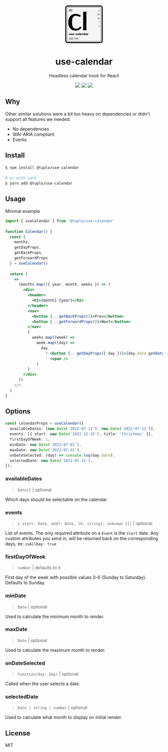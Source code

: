 <br />
<div align="center">
  <img src="logo.png" alt="Logo" width="120" height="120">
  <h1 align="center">use-calendar</h3>
  <p align="center">Headless calendar hook for React</p>
  <p align="center">
    <img src="https://img.shields.io/npm/v/@tuplo/use-calendar">
    <img src="https://img.shields.io/bundlephobia/minzip/@tuplo/use-calendar">
  	 <a href="https://codeclimate.com/github/tuplo/use-calendar/test_coverage"><img src="https://api.codeclimate.com/v1/badges/950de43b7d3e5b4b84c7/test_coverage" /></a>
  </p>
</div>

## Why

Other similar solutions were a bit too heavy on dependencies or didn't support all features we needed.

* No dependencies
* WAI-ARIA compliant
* Events	 

## Install

```bash
$ npm install @tuplo/use-calendar

# or with yarn
$ yarn add @tuplo/use-calendar
```

## Usage

Minimal example

```jsx
import { useCalendar } from '@tuplo/use-calendar'

function Calendar() {
  const {
    months,
    getDayProps,
    getBackProps,
    getForwardProps
  } = useCalendar()

  return (
    <>
      {months.map(({ year, month, weeks }) => (
        <div>
          <header>
            <h1>{month} {year}</h1>
          </header>
          <nav>
            <button {...getBackProps()}>Prev</button>
            <button {...getForwardProps()}>Next</button>
          </nav>
          {
            weeks.map((week) =>
              week.map((day) =>
                day
                  ? <button {...getDayProps({ day })}>{day.date.getDate()}</button>
                  : <span />
              )
          }
        </div>
      ))
    </>
  )
}
```

## Options

```typescript
const calendarProps = useCalendar({
  availableDates: [new Date('2022-07-11'), new Date('2022-07-12')],
  events: [{ start: new Date('2022-12-25'), title: 'Christmas' }],
  firstDayOfWeek: 1,
  minDate: new Date('2022-07-01'),
  maxDate: new Date('2022-07-31'),
  onDateSelected: (day) => console.log(day.date),
  selectedDate: new Date('2022-07-11'),
});
```

### availableDates

> `Date[]` | optional

Which days should be selectable on the calendar.

### events

> `{ start: Date, end?: Date, [k: string]: unknown }[]` | optional

List of events. The only required attribute on a `Event` is the `start` date. Any custom attributes you send in, will be returned back on the corresponding days, ex: `isAllDay: true`

### firstDayOfWeek

> `number` | defaults to `0`

First day of the week with possible values 0-6 (Sunday to Saturday). Defaults to
Sunday.

### minDate

> `Date` | optional

Used to calculate the minimum month to render.

### maxDate

> `Date` | optional

Used to calculate the maximum month to render.

### onDateSelected

> `function(day: Day)` | optional

Called when the user selects a date.

### selectedDate

> `Date | string | number` | optional

Used to calculate what month to display on initial render.

## License

MIT
